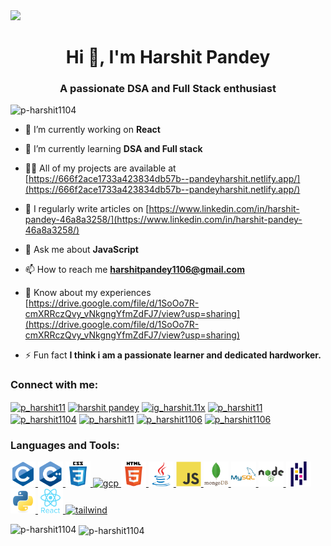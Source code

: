 <img src="https://camo.githubusercontent.com/8a9c7f854df987a0b488caf7b4ca6fb56e368e1a0b85602574da94c19d1c2d2e/68747470733a2f2f70687973696373677572756b756c2e66696c65732e776f726470726573732e636f6d2f323031392f30322f6368617261637465722d312e676966" width="600">


<h1 align="center">Hi 👋, I'm Harshit Pandey</h1>
<h3 align="center">A passionate DSA and Full Stack enthusiast</h3>

<p align="left"> <img src="https://komarev.com/ghpvc/?username=p-harshit1104&label=Profile%20views&color=0e75b6&style=flat" alt="p-harshit1104" /> </p>

- 🔭 I’m currently working on **React**

- 🌱 I’m currently learning **DSA and Full stack**

- 👨‍💻 All of my projects are available at [https://666f2ace1733a423834db57b--pandeyharshit.netlify.app/](https://666f2ace1733a423834db57b--pandeyharshit.netlify.app/)

- 📝 I regularly write articles on [https://www.linkedin.com/in/harshit-pandey-46a8a3258/](https://www.linkedin.com/in/harshit-pandey-46a8a3258/)

- 💬 Ask me about **JavaScript**

- 📫 How to reach me **harshitpandey1106@gmail.com**

- 📄 Know about my experiences [https://drive.google.com/file/d/1SoOo7R-cmXRRczQvy_vNkgngYfmZdFJ7/view?usp=sharing](https://drive.google.com/file/d/1SoOo7R-cmXRRczQvy_vNkgngYfmZdFJ7/view?usp=sharing)

- ⚡ Fun fact **I think i am a passionate learner and dedicated hardworker.**

<h3 align="left">Connect with me:</h3>
<p align="left">
<a href="https://twitter.com/p_harshit11" target="blank"><img align="center" src="https://raw.githubusercontent.com/rahuldkjain/github-profile-readme-generator/master/src/images/icons/Social/twitter.svg" alt="p_harshit11" height="30" width="40" /></a>
<a href="https://www.linkedin.com/in/harshit-pandey-46a8a3258/" target="blank"><img align="center" src="https://raw.githubusercontent.com/rahuldkjain/github-profile-readme-generator/master/src/images/icons/Social/linked-in-alt.svg" alt="harshit pandey" height="30" width="40" /></a>
<a href="https://instagram.com/ig_harshit.11x" target="blank"><img align="center" src="https://raw.githubusercontent.com/rahuldkjain/github-profile-readme-generator/master/src/images/icons/Social/instagram.svg" alt="ig_harshit.11x" height="30" width="40" /></a>
<a href="https://www.codechef.com/users/p_harshit11" target="blank"><img align="center" src="https://cdn.jsdelivr.net/npm/simple-icons@3.1.0/icons/codechef.svg" alt="p_harshit11" height="30" width="40" /></a>
<a href="https://www.hackerrank.com/p_harshit1104" target="blank"><img align="center" src="https://raw.githubusercontent.com/rahuldkjain/github-profile-readme-generator/master/src/images/icons/Social/hackerrank.svg" alt="p_harshit1104" height="30" width="40" /></a>
<a href="https://codeforces.com/profile/p_harshit11" target="blank"><img align="center" src="https://raw.githubusercontent.com/rahuldkjain/github-profile-readme-generator/master/src/images/icons/Social/codeforces.svg" alt="p_harshit11" height="30" width="40" /></a>
<a href="https://www.leetcode.com/p_harshit1106" target="blank"><img align="center" src="https://raw.githubusercontent.com/rahuldkjain/github-profile-readme-generator/master/src/images/icons/Social/leet-code.svg" alt="p_harshit1106" height="30" width="40" /></a>
<a href="https://discord.gg/p_harshit1106" target="blank"><img align="center" src="https://raw.githubusercontent.com/rahuldkjain/github-profile-readme-generator/master/src/images/icons/Social/discord.svg" alt="p_harshit1106" height="30" width="40" /></a>
</p>

<h3 align="left">Languages and Tools:</h3>
<p align="left"> <a href="https://www.cprogramming.com/" target="_blank" rel="noreferrer"> <img src="https://raw.githubusercontent.com/devicons/devicon/master/icons/c/c-original.svg" alt="c" width="40" height="40"/> </a> <a href="https://www.w3schools.com/cpp/" target="_blank" rel="noreferrer"> <img src="https://raw.githubusercontent.com/devicons/devicon/master/icons/cplusplus/cplusplus-original.svg" alt="cplusplus" width="40" height="40"/> </a> <a href="https://www.w3schools.com/css/" target="_blank" rel="noreferrer"> <img src="https://raw.githubusercontent.com/devicons/devicon/master/icons/css3/css3-original-wordmark.svg" alt="css3" width="40" height="40"/> </a> <a href="https://cloud.google.com" target="_blank" rel="noreferrer"> <img src="https://www.vectorlogo.zone/logos/google_cloud/google_cloud-icon.svg" alt="gcp" width="40" height="40"/> </a> <a href="https://www.w3.org/html/" target="_blank" rel="noreferrer"> <img src="https://raw.githubusercontent.com/devicons/devicon/master/icons/html5/html5-original-wordmark.svg" alt="html5" width="40" height="40"/> </a> <a href="https://www.java.com" target="_blank" rel="noreferrer"> <img src="https://raw.githubusercontent.com/devicons/devicon/master/icons/java/java-original.svg" alt="java" width="40" height="40"/> </a> <a href="https://developer.mozilla.org/en-US/docs/Web/JavaScript" target="_blank" rel="noreferrer"> <img src="https://raw.githubusercontent.com/devicons/devicon/master/icons/javascript/javascript-original.svg" alt="javascript" width="40" height="40"/> </a> <a href="https://www.mongodb.com/" target="_blank" rel="noreferrer"> <img src="https://raw.githubusercontent.com/devicons/devicon/master/icons/mongodb/mongodb-original-wordmark.svg" alt="mongodb" width="40" height="40"/> </a> <a href="https://www.mysql.com/" target="_blank" rel="noreferrer"> <img src="https://raw.githubusercontent.com/devicons/devicon/master/icons/mysql/mysql-original-wordmark.svg" alt="mysql" width="40" height="40"/> </a> <a href="https://nodejs.org" target="_blank" rel="noreferrer"> <img src="https://raw.githubusercontent.com/devicons/devicon/master/icons/nodejs/nodejs-original-wordmark.svg" alt="nodejs" width="40" height="40"/> </a> <a href="https://pandas.pydata.org/" target="_blank" rel="noreferrer"> <img src="https://raw.githubusercontent.com/devicons/devicon/2ae2a900d2f041da66e950e4d48052658d850630/icons/pandas/pandas-original.svg" alt="pandas" width="40" height="40"/> </a> <a href="https://www.python.org" target="_blank" rel="noreferrer"> <img src="https://raw.githubusercontent.com/devicons/devicon/master/icons/python/python-original.svg" alt="python" width="40" height="40"/> </a> <a href="https://reactjs.org/" target="_blank" rel="noreferrer"> <img src="https://raw.githubusercontent.com/devicons/devicon/master/icons/react/react-original-wordmark.svg" alt="react" width="40" height="40"/> </a> <a href="https://tailwindcss.com/" target="_blank" rel="noreferrer"> <img src="https://www.vectorlogo.zone/logos/tailwindcss/tailwindcss-icon.svg" alt="tailwind" width="40" height="40"/> </a> </p>

<p><img align="left" src="https://github-readme-stats.vercel.app/api/top-langs?username=p-harshit1104&show_icons=true&locale=en&layout=compact" alt="p-harshit1104" /></p>

<p>&nbsp;<img align="center" src="https://github-readme-stats.vercel.app/api?username=p-harshit1104&show_icons=true&locale=en" alt="p-harshit1104" /></p>

